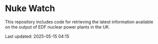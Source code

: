 # Nuke Watch

This repository includes code for retrieving the latest information available on the output of EDF nuclear power plants in the UK.

Last updated: 2025-05-15 04:15